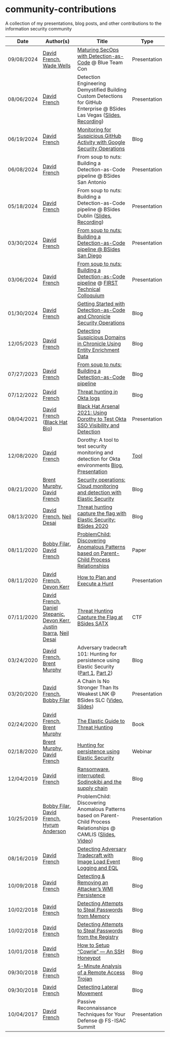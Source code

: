 # community-contributions
A collection of my presentations, blog posts, and other contributions to the information security community

| Date  | Author(s) | Title | Type
| ------------- | ------------- | ------------- | ------------- |
| 09/08/2024 | [David French](https://www.linkedin.com/in/davidfrench001/), [Wade Wells](https://www.linkedin.com/in/wadingthrulogs/) | [Maturing SecOps with Detection-as-Code]() @ Blue Team Con | Presentation |
| 08/06/2024 | [David French](https://www.linkedin.com/in/davidfrench001/) | Detection Engineering Demystified Building Custom Detections for GitHub Enterprise @ BSides Las Vegas ([Slides](https://github.com/threat-punter/community-contributions/blob/09ad808f73db39badcd440fe8fb339284705e81f/content/presentations/Detection%20Engineering%20Demystified%20-%20Building%20Custom%20Detections%20for%20GitHub%20Enterprise%20(David%20French)%20-%20BSides%20Las%20Vegas%202024.pdf), [Recording](https://www.youtube.com/watch?v=fP-TFxEUYgQ)) | Presentation 
| 06/19/2024 | [David French](https://www.linkedin.com/in/davidfrench001/) | [Monitoring for Suspicious GitHub Activity with Google Security Operations](https://www.googlecloudcommunity.com/gc/Community-Blog/Monitoring-for-Suspicious-GitHub-Activity-with-Google-Security/ba-p/763589) | Blog |
| 06/08/2024 | [David French](https://www.linkedin.com/in/davidfrench001/) | From soup to nuts: Building a Detection-as-Code pipeline @ BSides San Antonio | Presentation |
| 05/18/2024 | [David French](https://twitter.com/threatpunter) | From soup to nuts: Building a Detection-as-Code pipeline @ BSides Dublin ([Slides](https://github.com/threat-punter/community-contributions/blob/master/content/presentations/David%20French%20-%20From%20soup%20to%20nuts_%20Building%20a%20Detection-as-Code%20pipeline%20-%20BSides%20Dublin.pdf), [Recording](https://www.youtube.com/watch?v=NaeY0RLr-E4)) | Presentation |
| 03/30/2024 | [David French](https://twitter.com/threatpunter) | [From soup to nuts: Building a Detection-as-Code pipeline @ BSides San Diego](https://www.bsidessd.org/past-events/2024/schedule-2024) | Presentation |
| 03/06/2024 | [David French](https://twitter.com/threatpunter) | [From soup to nuts: Building a Detection-as-Code pipeline](https://www.first.org/resources/papers/amsterdam24/David-French-From-soup-to-nuts.pdf) @ [FIRST Technical Colloquium](https://www.first.org/events/colloquia/amsterdam2024/program#pFrom-Soup-to-Nuts-Building-a-Detection-as-Code-Pipeline) | Presentation |
| 01/30/2024 | [David French](https://twitter.com/threatpunter) | [Getting Started with Detection-as-Code and Chronicle Security Operations](https://www.googlecloudcommunity.com/gc/Community-Blog/Getting-Started-with-Detection-as-Code-and-Chronicle-Security/ba-p/702154) | Blog |
| 12/05/2023 | [David French](https://twitter.com/threatpunter) | [Detecting Suspicious Domains in Chronicle Using Entity Enrichment Data](https://www.googlecloudcommunity.com/gc/Community-Blog/Detecting-Suspicious-Domains-in-Chronicle-Using-Entity/ba-p/673258) | Blog |
| 07/27/2023 | [David French](https://twitter.com/threatpunter) | [From soup to nuts: Building a Detection-as-Code pipeline](https://medium.com/threatpunter/from-soup-to-nuts-building-a-detection-as-code-pipeline-28945015fc38) | Blog |
| 07/12/2022 | [David French](https://twitter.com/threatpunter) | [Threat hunting in Okta logs](https://medium.com/threatpunter/okta-threat-hunting-tips-62dc0013d526) | Blog |
| 08/04/2021 | [David French](https://twitter.com/threatpunter) ([Black Hat Bio](https://www.blackhat.com/us-21/arsenal/schedule/presenters.html#david-french-42029)) | [Black Hat Arsenal 2021: Using Dorothy to Test Okta SSO Visibility and Detection](https://www.blackhat.com/us-21/arsenal/schedule/#using-dorothy-to-test-okta-sso-visibility-and-detection-22952) | Presentation |
| 12/08/2020 | [David French](https://twitter.com/threatpunter) | Dorothy: A tool to test security monitoring and detection for Okta environments [Blog](https://www.elastic.co/blog/testing-okta-visibility-and-detection-dorothy), [Presentation](https://youtu.be/IG76PVvQSHE) | [Tool](https://github.com/elastic/dorothy) |
| 08/21/2020 | [Brent Murphy](https://twitter.com/brent_murphy), [David French](https://twitter.com/threatpunter) | [Security operations: Cloud monitoring and detection with Elastic Security](https://www.elastic.co/blog/cloud-monitoring-and-detection-with-elastic-security) | Blog |
| 08/13/2020 | [David French](https://twitter.com/threatpunter), [Neil Desai](https://twitter.com/0x617075) | [Threat hunting capture the flag with Elastic Security: BSides 2020](https://www.elastic.co/blog/threat-hunting-capture-the-flag-elastic-security-bsides-2020) | Blog |
| 08/11/2020 | [Bobby Filar](https://twitter.com/filar), [David French](https://twitter.com/threatpunter) | [ProblemChild: Discovering Anomalous Patterns based on Parent-Child Process Relationships](https://arxiv.org/abs/2008.04676) | Paper |
| 08/11/2020 | [David French](https://twitter.com/threatpunter), [Devon Kerr](https://twitter.com/_devonkerr_) |  [How to Plan and Execute a Hunt](https://youtu.be/2Hh5spqA6bw) | Presentation |
| 07/11/2020 | [David French](https://twitter.com/threatpunter), [Daniel Stepanic](https://twitter.com/DanielStepanic), [Devon Kerr](https://twitter.com/_devonkerr_), [Justin Ibarra](https://twitter.com/br0k3ns0und),  [Neil Desai](https://twitter.com/0x617075) | [Threat Hunting Capture the Flag at BSides SATX](https://community.elastic.co/events/details/elastic-amer-virtual-presents-bsides-satx-2020-threat-hunting-ctf-with-elastic/) | CTF |
| 03/24/2020 | [David French](https://twitter.com/threatpunter), [Brent Murphy](https://twitter.com/brent_murphy) | Adversary tradecraft 101: Hunting for persistence using Elastic Security ([Part 1](https://www.elastic.co/blog/hunting-for-persistence-using-elastic-security-part-1), [Part 2](https://www.elastic.co/blog/hunting-for-persistence-using-elastic-security-part-2)) | Blog |
| 03/20/2020 | [David French](https://twitter.com/threatpunter), [Bobby Filar](https://twitter.com/filar) | A Chain Is No Stronger Than Its Weakest LNK @ BSides SLC ([Video](https://www.youtube.com/watch?v=nJ0UsyiUEqQ&feature=youtu.be&t=4), [Slides](https://docs.google.com/presentation/d/13SsBd0wI0PpyH5C8WlnE_DsJjy1KxAjZ5Dmke9FHfRE)) | Presentation |
| 02/24/2020 | [David French](https://twitter.com/threatpunter), [Brent Murphy](https://twitter.com/brent_murphy) | [The Elastic Guide to Threat Hunting](https://www.elastic.co/pdf/elastic-guide-to-threat-hunting) | Book |
| 02/18/2020 | [Brent Murphy](https://twitter.com/brent_murphy), [David French](https://twitter.com/threatpunter) | [Hunting for persistence using Elastic Security](https://www.elastic.co/webinars/hunting-for-persistence-using-elastic-security) | Webinar |
| 12/04/2019 | [David French](https://twitter.com/threatpunter) | [Ransomware, interrupted: Sodinokibi and the supply chain](https://www.elastic.co/blog/ransomware-interrupted-sodinokibi-and-the-supply-chain) | Blog |
| 10/25/2019 | [Bobby Filar](https://twitter.com/filar), [David French](https://twitter.com/threatpunter), [Hyrum Anderson](https://twitter.com/drhyrum) | ProblemChild: Discovering Anomalous Patterns based on Parent-Child Process Relationships @ CAMLIS ([Slides](https://docs.google.com/presentation/d/1bcdBzxedIDwgAgXJr3LGfIaauk_YnCw3z562N1jYEzE/), [Video](https://www.youtube.com/watch?v=FXbdANtUE_k)) | Presentation |
| 08/16/2019 | [David French](https://twitter.com/threatpunter) | [Detecting Adversary Tradecraft with Image Load Event Logging and EQL](https://medium.com/threatpunter/detecting-adversary-tradecraft-with-image-load-event-logging-and-eql-8de93338c16) | Blog |
| 10/09/2018 | [David French](https://twitter.com/threatpunter) | [Detecting & Removing an Attacker’s WMI Persistence](https://medium.com/threatpunter/detecting-removing-wmi-persistence-60ccbb7dff96) | Blog |
| 10/02/2018 | [David French](https://twitter.com/threatpunter) | [Detecting Attempts to Steal Passwords from Memory](https://medium.com/threatpunter/detecting-attempts-to-steal-passwords-from-memory-558f16dce4ea) | Blog |
| 10/02/2018 | [David French](https://twitter.com/threatpunter) | [Detecting Attempts to Steal Passwords from the Registry](https://medium.com/threatpunter/detecting-attempts-to-steal-passwords-from-the-registry-7512674487f8) | Blog |
| 10/01/2018 | [David French](https://twitter.com/threatpunter) | [How to Setup “Cowrie” — An SSH Honeypot](https://medium.com/threatpunter/how-to-setup-cowrie-an-ssh-honeypot-535a68832e4c) | Blog |
| 09/30/2018 | [David French](https://twitter.com/threatpunter) | [5-Minute Analysis of a Remote Access Trojan](https://medium.com/threatpunter/5-minute-analysis-of-a-remote-access-trojan-c0d085e53d53) | Blog |
| 09/30/2018 | [David French](https://twitter.com/threatpunter) | [Detecting Lateral Movement](https://medium.com/threatpunter/detecting-lateral-movement-using-sysmon-and-splunk-318d3be141bc) | Blog |
| 10/04/2017 | [David French](https://twitter.com/threatpunter) | Passive Reconnaissance Techniques for Your Defense @ FS-ISAC Summit | Presentation |
